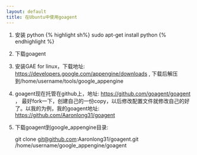 ```yaml
---
layout: default
title: 在Ubuntu中使用goagent
---
```


1. 安装 python
    {% highlight sh%}
    sudo apt-get install python
    {% endhighlight %}
2. 下载goagent
3. 安装GAE for linux，下载地址: https://developers.google.com/appengine/downloads , 下载后解压到/home/username/tools/google_appengine
4. goagent现在托管在github上，地址: https://github.com/goagent/goagent ， 最好fork一下，创建自己的一份copy，以后修改配置文件就修改自己的好了。以我的为例，我的goagent地址: https://github.com/Aaronlong31/goagent
4. 下载goagent到google_appengine目录:

    git clone  git@github.com:Aaronlong31/goagent.git /home/username/google_appengine/goagent
